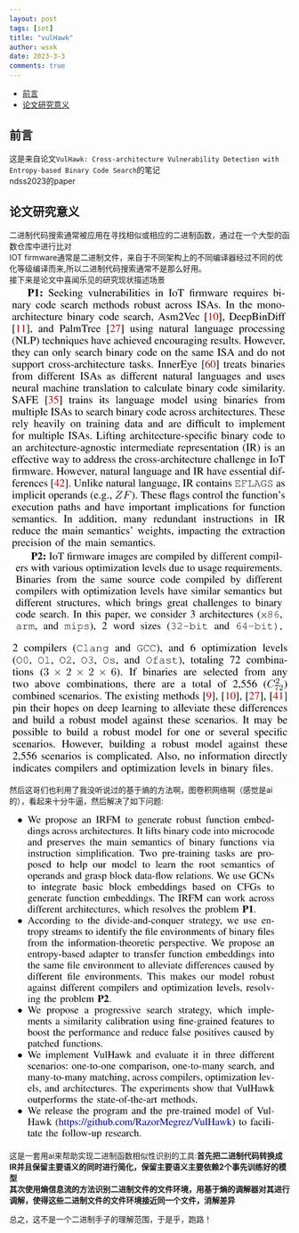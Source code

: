 ```yaml
---
layout: post
tags: [iot]
title: "vulHawk"
author: wsxk
date: 2023-3-3
comments: true
---
```


- [前言](#前言)
- [论文研究意义](#论文研究意义)


## 前言<br>
这是来自论文`VulHawk: Cross-architecture Vulnerability Detection with Entropy-based Binary Code Search`的笔记<br>
ndss2023的paper<br>

## 论文研究意义<br>
二进制代码搜索通常被应用在寻找相似或相应的二进制函数，通过在一个大型的函数仓库中进行比对<br>
IOT firmware通常是二进制文件，来自于不同架构上的不同编译器经过不同的优化等级编译而来,所以二进制代码搜索通常不是那么好用。<br>
接下来是论文中喜闻乐见的研究现状描述场景<br>
![](https://raw.githubusercontent.com/wsxk/wsxk_pictures/main/2023-2-18-reverse/20230302145538.png)
![](https://raw.githubusercontent.com/wsxk/wsxk_pictures/main/2023-2-18-reverse/20230302145658.png)
![](https://raw.githubusercontent.com/wsxk/wsxk_pictures/main/2023-2-18-reverse/20230302145713.png)

然后这哥们也利用了我没听说过的基于熵的方法啊，图卷积网络啊（感觉是ai的），看起来十分牛逼，然后解决了如下问题:
![](https://raw.githubusercontent.com/wsxk/wsxk_pictures/main/2023-2-18-reverse/20230302151014.png)

这是一套用ai来帮助实现二进制函数相似性识别的工具:**首先把二进制代码转换成IR并且保留主要语义的同时进行简化，保留主要语义主要依赖2个事先训练好的模型**<br>
**其次使用熵信息流的方法识别二进制文件的文件环境，用基于熵的调解器对其进行调解，使得这些二进制文件的文件环境接近同一个文件，消解差异**<br>

总之，这不是一个二进制手子的理解范围，于是乎，跑路！<br>